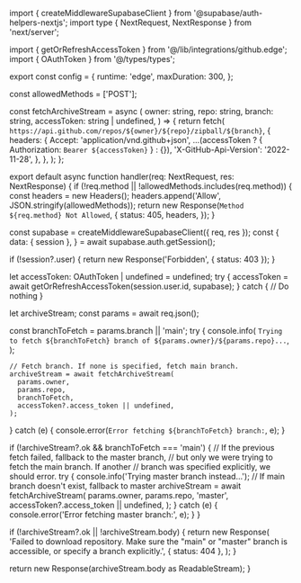 import { createMiddlewareSupabaseClient } from '@supabase/auth-helpers-nextjs';
import type { NextRequest, NextResponse } from 'next/server';

import { getOrRefreshAccessToken } from '@/lib/integrations/github.edge';
import { OAuthToken } from '@/types/types';

export const config = {
  runtime: 'edge',
  maxDuration: 300,
};

const allowedMethods = ['POST'];

const fetchArchiveStream = async (
  owner: string,
  repo: string,
  branch: string,
  accessToken: string | undefined,
) => {
  return fetch(
    `https://api.github.com/repos/${owner}/${repo}/zipball/${branch}`,
    {
      headers: {
        Accept: 'application/vnd.github+json',
        ...(accessToken ? { Authorization: `Bearer ${accessToken}` } : {}),
        'X-GitHub-Api-Version': '2022-11-28',
      },
    },
  );
};

export default async function handler(req: NextRequest, res: NextResponse) {
  if (!req.method || !allowedMethods.includes(req.method)) {
    const headers = new Headers();
    headers.append('Allow', JSON.stringify(allowedMethods));
    return new Response(`Method ${req.method} Not Allowed`, {
      status: 405,
      headers,
    });
  }

  const supabase = createMiddlewareSupabaseClient({ req, res });
  const {
    data: { session },
  } = await supabase.auth.getSession();

  if (!session?.user) {
    return new Response('Forbidden', { status: 403 });
  }

  let accessToken: OAuthToken | undefined = undefined;
  try {
    accessToken = await getOrRefreshAccessToken(session.user.id, supabase);
  } catch {
    // Do nothing
  }

  let archiveStream;
  const params = await req.json();

  const branchToFetch = params.branch || 'main';
  try {
    console.info(
      `Trying to fetch ${branchToFetch} branch of ${params.owner}/${params.repo}...`,
    );

    // Fetch branch. If none is specified, fetch main branch.
    archiveStream = await fetchArchiveStream(
      params.owner,
      params.repo,
      branchToFetch,
      accessToken?.access_token || undefined,
    );
  } catch (e) {
    console.error(`Error fetching ${branchToFetch} branch:`, e);
  }

  if (!archiveStream?.ok && branchToFetch === 'main') {
    // If the previous fetch failed, fallback to the master branch,
    // but only we were trying to fetch the main branch. If another
    // branch was specified explicitly, we should error.
    try {
      console.info('Trying master branch instead...');
      // If main branch doesn't exist, fallback to master
      archiveStream = await fetchArchiveStream(
        params.owner,
        params.repo,
        'master',
        accessToken?.access_token || undefined,
      );
    } catch (e) {
      console.error('Error fetching master branch:', e);
    }
  }

  if (!archiveStream?.ok || !archiveStream.body) {
    return new Response(
      'Failed to download repository. Make sure the "main" or "master" branch is accessible, or specify a branch explicitly.',
      { status: 404 },
    );
  }

  return new Response(archiveStream.body as ReadableStream);
}
